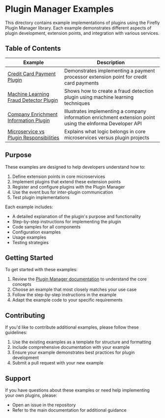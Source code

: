 # Plugin Manager Examples

This directory contains example implementations of plugins using the Firefly Plugin Manager library. Each example demonstrates different aspects of plugin development, extension points, and integration with various services.

## Table of Contents

| Example | Description |
|---------|-------------|
| [Credit Card Payment Plugin](./01-credit-card-payment-plugin.md) | Demonstrates implementing a payment processor extension point for credit card payments |
| [Machine Learning Fraud Detector Plugin](./02-machine-learning-fraud-detector-plugin.md) | Shows how to create a fraud detection plugin using machine learning techniques |
| [Company Enrichment Information Plugin](./03-company-enrichment-information-plugin.md) | Illustrates implementing a company information enrichment extension point using the eInforma Developer API |
| [Microservice vs Plugin Responsibilities](./04-microservice-plugin-responsibilities.md) | Explains what logic belongs in core microservices versus plugin projects |

## Purpose

These examples are designed to help developers understand how to:

1. Define extension points in core microservices
2. Implement plugins that extend these extension points
3. Register and configure plugins with the Plugin Manager
4. Use the event bus for inter-plugin communication
5. Test plugin implementations

Each example includes:
- A detailed explanation of the plugin's purpose and functionality
- Step-by-step instructions for implementing the plugin
- Code samples for all components
- Configuration examples
- Usage examples
- Testing strategies

## Getting Started

To get started with these examples:

1. Review the [Plugin Manager documentation](../README.md) to understand the core concepts
2. Choose an example that most closely matches your use case
3. Follow the step-by-step instructions in the example
4. Adapt the example code to your specific requirements

## Contributing

If you'd like to contribute additional examples, please follow these guidelines:

1. Use the existing examples as a template for structure and formatting
2. Include comprehensive documentation with your example
3. Ensure your example demonstrates best practices for plugin development
4. Submit a pull request with your new example

## Support

If you have questions about these examples or need help implementing your own plugins, please:
- Open an issue in the repository
- Refer to the main documentation for additional guidance
